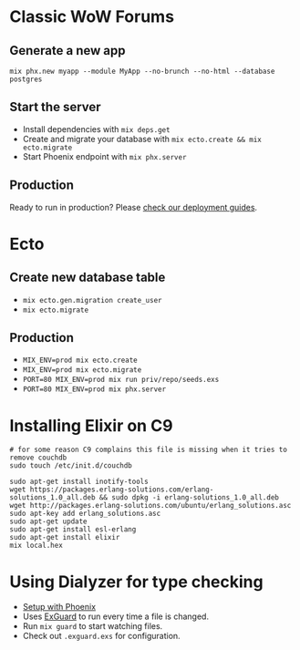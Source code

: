 # Classic WoW Forums

## Generate a new app
`mix phx.new myapp --module MyApp --no-brunch --no-html --database postgres`

## Start the server

  * Install dependencies with `mix deps.get`
  * Create and migrate your database with `mix ecto.create && mix ecto.migrate`
  * Start Phoenix endpoint with `mix phx.server`

## Production
Ready to run in production? Please [check our deployment guides](http://www.phoenixframework.org/docs/deployment).

# Ecto

## Create new database table
- `mix ecto.gen.migration create_user`
- `mix ecto.migrate`

## Production

- `MIX_ENV=prod mix ecto.create`
- `MIX_ENV=prod mix ecto.migrate`
- `PORT=80 MIX_ENV=prod mix run priv/repo/seeds.exs`
- `PORT=80 MIX_ENV=prod mix phx.server`

# Installing Elixir on C9
```
# for some reason C9 complains this file is missing when it tries to remove couchdb
sudo touch /etc/init.d/couchdb

sudo apt-get install inotify-tools
wget https://packages.erlang-solutions.com/erlang-solutions_1.0_all.deb && sudo dpkg -i erlang-solutions_1.0_all.deb
wget http://packages.erlang-solutions.com/ubuntu/erlang_solutions.asc
sudo apt-key add erlang_solutions.asc
sudo apt-get update
sudo apt-get install esl-erlang
sudo apt-get install elixir
mix local.hex
```

# Using Dialyzer for type checking
- [Setup with Phoenix](https://github.com/jeremyjh/dialyxir/wiki/Phoenix-Dialyxir-Quickstart)
- Uses [ExGuard](https://github.com/slashmili/ex_guard) to run every time a file is changed.
- Run `mix guard` to start watching files.
- Check out `.exguard.exs` for configuration.

